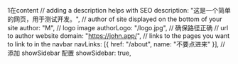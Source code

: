 
1在content
// adding a description helps with SEO
  description: "这是一个简单的网页，用于测试开发。",
  // author of site displayed on the bottom of your site
  author: "M",
  // logo image
  authorLogo: "/logo.jpg", // 确保路径正确
  // url to author website
  domain: "https://john.app/",
  // links to the pages you want to link to in the navbar
  navLinks: [{ href: "/about", name: "不要点进来" }],
  // 添加 showSidebar 配置
  showSidebar: true,